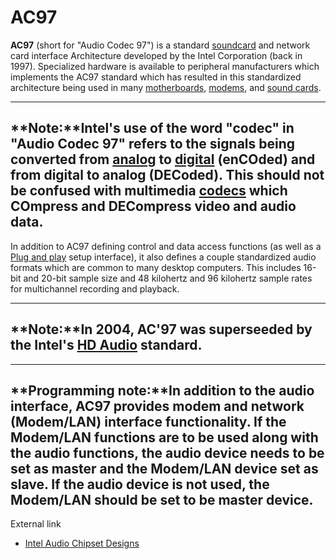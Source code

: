 AC97
====

**AC97** (short for "Audio Codec 97") is a standard
[soundcard](/Soundcard "Soundcard") and network card interface
Architecture developed by the Intel Corporation (back in 1997).
Specialized hardware is available to peripheral manufacturers which
implements the AC97 standard which has resulted in this standardized
architecture being used in many
[motherboards](?title=Motherboard&action=edit&redlink=1 "Motherboard (page does not exist)"),
[modems](?title=Modem&action=edit&redlink=1 "Modem (page does not exist)"),
and [sound
cards](?title=Sound_card&action=edit&redlink=1 "Sound card (page does not exist)").

  ----------------------------------------------------------------------------------------------------------------------------------------------------------------------------------------------------------------------------------------------------------------------------------------------------------------------------------------------------------------------------------------------------------------------------------------------------------------------------------------------------
  **Note:**Intel's use of the word "codec" in "Audio Codec 97" refers to the signals being converted from [analog](?title=Analog&action=edit&redlink=1 "Analog (page does not exist)") to [digital](?title=Digital&action=edit&redlink=1 "Digital (page does not exist)") (enCOded) and from digital to analog (DECoded). This should not be confused with multimedia [codecs](?title=Codec&action=edit&redlink=1 "Codec (page does not exist)") which COmpress and DECompress video and audio data.
  ----------------------------------------------------------------------------------------------------------------------------------------------------------------------------------------------------------------------------------------------------------------------------------------------------------------------------------------------------------------------------------------------------------------------------------------------------------------------------------------------------

In addition to AC97 defining control and data access functions (as well
as a [Plug and
play](?title=Plug_and_play&action=edit&redlink=1 "Plug and play (page does not exist)")
setup interface), it also defines a couple standardized audio formats
which are common to many desktop computers. This includes 16-bit and
20-bit sample size and 48 kilohertz and 96 kilohertz sample rates for
multichannel recording and playback.

  -----------------------------------------------------------------------------------------------------------------------------------------------------
  **Note:**In 2004, AC'97 was superseeded by the Intel's [HD Audio](?title=HD_Audio&action=edit&redlink=1 "HD Audio (page does not exist)") standard.
  -----------------------------------------------------------------------------------------------------------------------------------------------------

  -----------------------------------------------------------------------------------------------------------------------------------------------------------------------------------------------------------------------------------------------------------------------------------------------------------------------------------------------------------------------------
  **Programming note:**In addition to the audio interface, AC97 provides modem and network (Modem/LAN) interface functionality. If the Modem/LAN functions are to be used along with the audio functions, the audio device needs to be set as master and the Modem/LAN device set as slave. If the audio device is not used, the Modem/LAN should be set to be master device.
  -----------------------------------------------------------------------------------------------------------------------------------------------------------------------------------------------------------------------------------------------------------------------------------------------------------------------------------------------------------------------------

External link

-   [Intel Audio Chipset
    Designs](http://www.intel.com/design/chipsets/hdaudio.htm)
